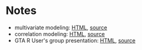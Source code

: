 # Notes

- multivariate modeling:
[HTML](https://rawgit.com/bbolker/mixedmodels-misc/master/notes/lme4_multiv.html), [source](lme4_multiv.rmd)
- correlation modeling:
[HTML](https://rawgit.com/bbolker/mixedmodels-misc/master/notes/corr_braindump.html), [source](corr_braindump.rmd)
- GTA R User's group presentation:
[HTML](https://rawgit.com/bbolker/mixedmodels-misc/master/notes/glmm_gtar.html), [source](glmm_gtar.rmd)
